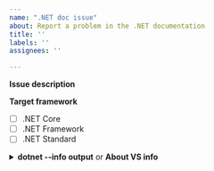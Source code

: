 ```yaml
---
name: ".NET doc issue"
about: Report a problem in the .NET documentation
title: ''
labels: ''
assignees: ''

---
```


<!--
	**Before you open an issue**

	If the issue is:

	- A simple typo or similar correction, consider submitting a PR to fix it instead of logging an issue. See [the contributor guide](/contribute/#quick-edits-to-existing-documents) for instructions.
	- A general support question, consider asking on a support forum site.
	- A site design concern, create an issue at [MicrosoftDocs/feedback](https://github.com/MicrosoftDocs/feedback/issues/new/choose).
	- A problem completing a tutorial, compare your code with the completed sample.
	- A duplicate of an open or closed issue, leave a comment on that issue.
-->

**Issue description**

<!-- include description here -->

**Target framework**

<!-- Check the .NET target framework(s) being used, and include the version number(s). -->

- [ ] .NET Core
- [ ] .NET Framework
- [ ] .NET Standard

<!--
If using the .NET Core SDK, include `dotnet --info` output. If using .NET Framework without the .NET Core SDK, include info from Visual Studio's **Help** > **About Microsoft Visual Studio** dialog.
-->

<details>
<summary><strong>dotnet --info output</strong> or <strong>About VS info</strong></summary>

```console
<replace>
```
</details>